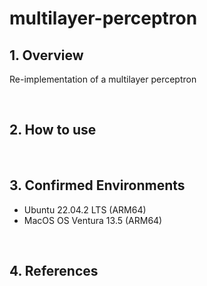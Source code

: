 # multilayer-perceptron
## 1. Overview
Re-implementation of a multilayer perceptron

<br>

## 2. How to use


<br>

## 3. Confirmed Environments
* Ubuntu 22.04.2 LTS (ARM64)
* MacOS OS Ventura 13.5 (ARM64)

<br>

## 4. References
